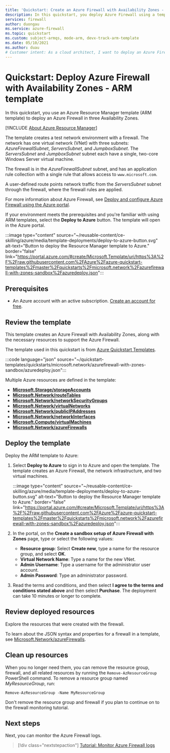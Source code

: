 ```yaml
---
title: 'Quickstart: Create an Azure Firewall with Availability Zones - Resource Manager template'
description: In this quickstart, you deploy Azure Firewall using a template. The virtual network has one VNet with three subnets. Two Windows Server virtual machines are deployed; a jump box and a server.
services: firewall
author: duongau
ms.service: azure-firewall
ms.topic: quickstart
ms.custom: subject-armqs, mode-arm, devx-track-arm-template
ms.date: 05/10/2021
ms.author: duau
# Customer intent: As a cloud architect, I want to deploy an Azure Firewall using an ARM template, so that I can quickly set up a secure network environment with high availability across multiple zones.
---
```


# Quickstart: Deploy Azure Firewall with Availability Zones - ARM template

In this quickstart, you use an Azure Resource Manager template (ARM template) to deploy an Azure Firewall in three Availability Zones.

[!INCLUDE [About Azure Resource Manager](~/reusable-content/ce-skilling/azure/includes/resource-manager-quickstart-introduction.md)]

The template creates a test network environment with a firewall. The network has one virtual network (VNet) with three subnets: *AzureFirewallSubnet*, *ServersSubnet*, and *JumpboxSubnet*. The *ServersSubnet* and *JumpboxSubnet* subnet each have a single, two-core Windows Server virtual machine.

The firewall is in the *AzureFirewallSubnet* subnet, and has an application rule collection with a single rule that allows access to `www.microsoft.com`.

A user-defined route points network traffic from the *ServersSubnet* subnet through the firewall, where the firewall rules are applied.

For more information about Azure Firewall, see [Deploy and configure Azure Firewall using the Azure portal](tutorial-firewall-deploy-portal.md).

If your environment meets the prerequisites and you're familiar with using ARM templates, select the **Deploy to Azure** button. The template will open in the Azure portal.

:::image type="content" source="~/reusable-content/ce-skilling/azure/media/template-deployments/deploy-to-azure-button.svg" alt-text="Button to deploy the Resource Manager template to Azure." border="false" link="https://portal.azure.com/#create/Microsoft.Template/uri/https%3A%2F%2Fraw.githubusercontent.com%2FAzure%2Fazure-quickstart-templates%2Fmaster%2Fquickstarts%2Fmicrosoft.network%2Fazurefirewall-with-zones-sandbox%2Fazuredeploy.json":::

## Prerequisites

- An Azure account with an active subscription. [Create an account for free](https://azure.microsoft.com/pricing/purchase-options/azure-account?cid=msft_learn).

## Review the template

This template creates an Azure Firewall with Availability Zones, along with the necessary resources to support the Azure Firewall.

The template used in this quickstart is from [Azure Quickstart Templates](https://azure.microsoft.com/resources/templates/azurefirewall-with-zones-sandbox).

:::code language="json" source="~/quickstart-templates/quickstarts/microsoft.network/azurefirewall-with-zones-sandbox/azuredeploy.json":::

Multiple Azure resources are defined in the template:

- [**Microsoft.Storage/storageAccounts**](/azure/templates/microsoft.storage/storageAccounts?pivots=deployment-language-arm-template)
- [**Microsoft.Network/routeTables**](/azure/templates/microsoft.network/routeTables?pivots=deployment-language-arm-template)
- [**Microsoft.Network/networkSecurityGroups**](/azure/templates/microsoft.network/networksecuritygroups?pivots=deployment-language-arm-template)
- [**Microsoft.Network/virtualNetworks**](/azure/templates/microsoft.network/virtualnetworks?pivots=deployment-language-arm-template)
- [**Microsoft.Network/publicIPAddresses**](/azure/templates/microsoft.network/publicipaddresses?pivots=deployment-language-arm-template)
- [**Microsoft.Network/networkInterfaces**](/azure/templates/microsoft.network/networkinterfaces?pivots=deployment-language-arm-template)
- [**Microsoft.Compute/virtualMachines**](/azure/templates/microsoft.compute/virtualmachines?pivots=deployment-language-arm-template)
- [**Microsoft.Network/azureFirewalls**](/azure/templates/microsoft.network/azureFirewalls?pivots=deployment-language-arm-template)

## Deploy the template

Deploy the ARM template to Azure:

1. Select **Deploy to Azure** to sign in to Azure and open the template. The template creates an Azure Firewall, the network infrastructure, and two virtual machines.

   :::image type="content" source="~/reusable-content/ce-skilling/azure/media/template-deployments/deploy-to-azure-button.svg" alt-text="Button to deploy the Resource Manager template to Azure." border="false" link="https://portal.azure.com/#create/Microsoft.Template/uri/https%3A%2F%2Fraw.githubusercontent.com%2FAzure%2Fazure-quickstart-templates%2Fmaster%2Fquickstarts%2Fmicrosoft.network%2Fazurefirewall-with-zones-sandbox%2Fazuredeploy.json":::

2. In the portal, on the **Create a sandbox setup of Azure Firewall with Zones** page, type or select the following values:
   - **Resource group**: Select **Create new**, type a name for the resource group, and select **OK**.
   - **Virtual Network Name**: Type a name for the new VNet.
   - **Admin Username**: Type a username for the administrator user account.
   - **Admin Password**: Type an administrator password.

3. Read the terms and conditions, and then select **I agree to the terms and conditions stated above** and then select **Purchase**. The deployment can take 10 minutes or longer to complete.

## Review deployed resources

Explore the resources that were created with the firewall.

To learn about the JSON syntax and properties for a firewall in a template, see [Microsoft.Network/azureFirewalls](/azure/templates/microsoft.network/azurefirewalls).

## Clean up resources

When you no longer need them, you can remove the resource group, firewall, and all related resources by running the `Remove-AzResourceGroup` PowerShell command. To remove a resource group named *MyResourceGroup*, run:

```azurepowershell-interactive
Remove-AzResourceGroup -Name MyResourceGroup
```

Don't remove the resource group and firewall if you plan to continue on to the firewall monitoring tutorial.

## Next steps

Next, you can monitor the Azure Firewall logs.

> [!div class="nextstepaction"]
> [Tutorial: Monitor Azure Firewall logs](./firewall-diagnostics.md)
